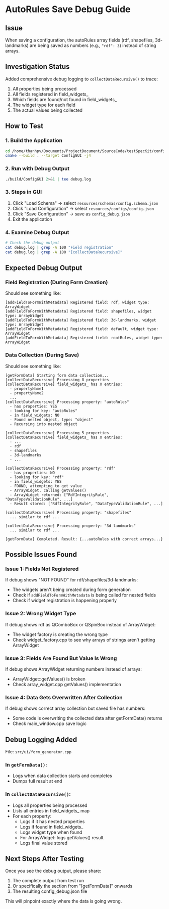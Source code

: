 # AutoRules Save Debug Guide

## Issue
When saving a configuration, the autoRules array fields (rdf, shapefiles, 3d-landmarks) are being saved as numbers (e.g., `"rdf": 3`) instead of string arrays.

## Investigation Status
Added comprehensive debug logging to `collectDataRecursive()` to trace:
1. All properties being processed
2. All fields registered in field_widgets_
3. Which fields are found/not found in field_widgets_
4. The widget type for each field  
5. The actual values being collected

## How to Test

### 1. Build the Application
```bash
cd /home/thanhpv/Documents/ProjectDocument/SourceCode/testSpecKit/configGui/build
cmake --build . --target ConfigGUI -j4
```

### 2. Run with Debug Output
```bash
./build/ConfigGUI 2>&1 | tee debug.log
```

### 3. Steps in GUI
1. Click "Load Schema" → select `resources/schemas/config.schema.json`
2. Click "Load Configuration" → select `resources/configs/config.json`
3. Click "Save Configuration" → save as `config_debug.json`
4. Exit the application

### 4. Examine Debug Output
```bash
# Check the debug output
cat debug.log | grep -A 100 "Field registration"
cat debug.log | grep -A 100 "[collectDataRecursive]"
```

## Expected Debug Output

### Field Registration (During Form Creation)
Should see something like:
```
[addFieldToFormWithMetadata] Registered field: rdf, widget type: ArrayWidget
[addFieldToFormWithMetadata] Registered field: shapefiles, widget type: ArrayWidget
[addFieldToFormWithMetadata] Registered field: 3d-landmarks, widget type: ArrayWidget
[addFieldToFormWithMetadata] Registered field: default, widget type: ArrayWidget
[addFieldToFormWithMetadata] Registered field: rootRules, widget type: ArrayWidget
```

### Data Collection (During Save)
Should see something like:
```
[getFormData] Starting form data collection...
[collectDataRecursive] Processing 8 properties
[collectDataRecursive] field_widgets_ has X entries:
  - propertyName1
  - propertyName2
  ...
[collectDataRecursive] Processing property: "autoRules"
  - has properties: YES
  - looking for key: "autoRules"
  - in field_widgets: NO
  - Found nested object, type: "object"
  - Recursing into nested object
  
[collectDataRecursive] Processing 5 properties
[collectDataRecursive] field_widgets_ has X entries:
  - ...
  - rdf
  - shapefiles
  - 3d-landmarks
  - ...
  
[collectDataRecursive] Processing property: "rdf"
  - has properties: NO
  - looking for key: "rdf"
  - in field_widgets: YES
  - FOUND, attempting to get value
  - ArrayWidget, calling getValues()
  - ArrayWidget returned: ["RdfIntegrityRule", "DataTypeValidationRule", ...]
  - Result stored: ["RdfIntegrityRule", "DataTypeValidationRule", ...]

[collectDataRecursive] Processing property: "shapefiles"
  ... similar to rdf ...

[collectDataRecursive] Processing property: "3d-landmarks"
  ... similar to rdf ...

[getFormData] Completed. Result: {...autoRules with correct arrays...}
```

## Possible Issues Found

### Issue 1: Fields Not Registered
If debug shows "NOT FOUND" for rdf/shapefiles/3d-landmarks:
- The widgets aren't being created during form generation
- Check if `addFieldToFormWithMetadata` is being called for nested fields
- Check if widget registration is happening properly

### Issue 2: Wrong Widget Type
If debug shows rdf as QComboBox or QSpinBox instead of ArrayWidget:
- The widget factory is creating the wrong type
- Check widget_factory.cpp to see why arrays of strings aren't getting ArrayWidget

### Issue 3: Fields Are Found But Value Is Wrong
If debug shows ArrayWidget returning numbers instead of arrays:
- ArrayWidget::getValues() is broken
- Check array_widget.cpp getValues() implementation

### Issue 4: Data Gets Overwritten After Collection
If debug shows correct array collection but saved file has numbers:
- Some code is overwriting the collected data after getFormData() returns
- Check main_window.cpp save logic

## Debug Logging Added

File: `src/ui/form_generator.cpp`

### In `getFormData()`:
- Logs when data collection starts and completes
- Dumps full result at end

### In `collectDataRecursive()`:
- Logs all properties being processed
- Lists all entries in field_widgets_ map
- For each property:
  - Logs if it has nested properties
  - Logs if found in field_widgets_
  - Logs widget type when found
  - For ArrayWidget: logs getValues() result
  - Logs final value stored

## Next Steps After Testing

Once you see the debug output, please share:
1. The complete output from test run
2. Or specifically the section from "[getFormData]" onwards
3. The resulting config_debug.json file

This will pinpoint exactly where the data is going wrong.
